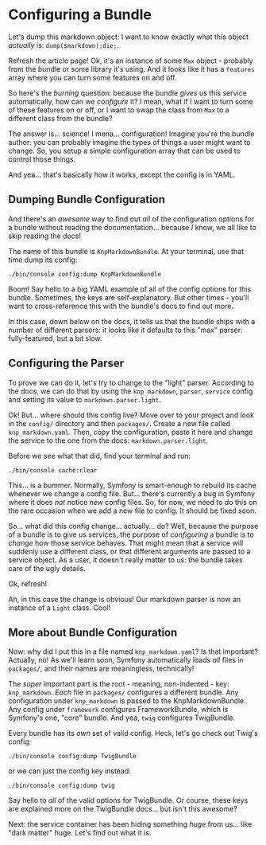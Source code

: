 # Configuring a Bundle

Let's dump this markdown object: I want to know exactly what this object *actually*
is: `dump($markdown);die;`.

Refresh the article page! Ok, it's an instance of some `Max` object - probably from
the bundle or some library it's using. And it looks like it has a `features` array
where you can turn some features on and off.

So here's the *burning* question: because the bundle *gives* us this service
automatically, how can we *configure* it? I mean, what if I want to turn some of
these features on or off, or I want to swap the class from `Max` to a different
class from the bundle?

The answer is... science! I mena... configuration! Imagine you're the bundle author:
you can probably imagine the types of things a user might want to change. So, you
setup a simple configuration array that can be used to control those things.

And yea... that's basically how it works, except the config is in YAML.

## Dumping Bundle Configuration

And there's an *awesome* way to find out *all* of the configuration options for a
bundle without reading the documentation... because *I* know, we all like to skip
reading the docs!

The name of this bundle is `KnpMarkdownBundle`. At your terminal, use that time
dump its config:

```terminal
./bin/console config:dump KnpMarkdownBundle
```

Boom! Say hello to a big YAML example of all of the config options for this bundle.
Sometimes, the keys are self-explanatory. But other times - you'll want to
cross-reference this with the bundle's docs to find out more.

In this case, down below on the docs, it tells us that the bundle ships with a number
of different parsers: it looks like it defaults to this "max" parser: fully-featured,
but a bit slow.

## Configuring the Parser

To prove we can do it, let's try to change to the "light" parser. According to the
docs, we can do that by using the `knp_markdown`, `parser`, `service` config and
setting its value to `markdown.parser.light`.

Ok! But... where should this config live? Move over to your project and look in the
`config/` directory and then `packages/`. Create a new file called `knp_markdown.yaml`.
Then, copy the configuration, paste it here and change the service to the one from
the docs: `markdown.parser.light`.

Before we see what that did, find your terminal and run:

```terminal
./bin/console cache:clear
```

This... is a bummer. Normally, Symfony is smart-enough to rebuild its cache
whenever we change a config file. But... there's currently a bug in Symfony
where it does *not* notice *new* config files. So, for now, we need to do this on
the rare occasion when we add a new file to config. It should be fixed soon.

So... what did this config change... actually... do? Well, because the purpose of
a bundle is to give us services, the purpose of *configuring* a bundle is to *change*
how those service behaves. That might mean that a service will suddenly use a different
class, or that different arguments are passed to a service object. As a user, it
doesn't really matter to us: the bundle takes care of the ugly details.

Ok, refresh!

Ah, in this case the change is obvious! Our markdown parser is now an instance of
a `Light` class. Cool!

## More about Bundle Configuration

Now: why did I put this in a file named `knp_markdown.yaml`? Is that important? Actually,
no! As we'll learn soon, Symfony automatically loads *all* files in `packages/`,
and their names are meaningless, technically!

The *super* important part is the root - meaning, non-indented - key: `knp_markdown`.
*Each* file in `packages/` configures a different bundle. Any configuration under
`knp_markdown` is passed to the KnpMarkdownBundle. Any config under `framework`
configures FrameworkBundle, which is Symfony's one, "core" bundle. And yea, `twig`
configures TwigBundle.

Every bundle has its *own* set of valid config. Heck, let's go check out Twig's
config:

```terminal
./bin/console config:dump TwigBundle
```

or we can just the config key instead:

```terminal
./bin/console config:dump twig
```

Say hello to *all* of the valid options for TwigBundle. Or course, these keys
are explained more on the TwigBundle docs... but isn't this awesome?

Next: the service container has been hiding something *huge* from us... like
"dark matter" huge. Let's find out what it is.
